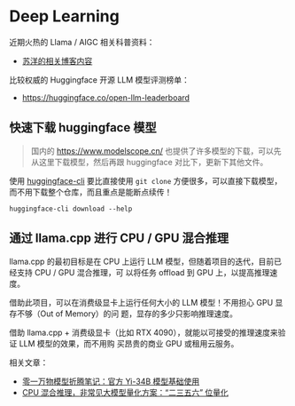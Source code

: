 # Deep Learning

近期火热的 Llama / AIGC 相关科普资料：

- [苏洋的相关博客内容](https://soulteary.com/tags/python.html)

比较权威的 Huggingface 开源 LLM 模型评测榜单：

- <https://huggingface.co/open-llm-leaderboard>

## 快速下载 huggingface 模型

> 国内的 https://www.modelscope.cn/ 也提供了许多模型的下载，可以先从这里下载模型，然后再跟
> huggingface 对比下，更新下其他文件。

使用 [huggingface-cli](https://huggingface.co/docs/huggingface_hub/guides/cli) 要比直接使用
`git clone` 方便很多，可以直接下载模型，而不用下载整个仓库，而且重点是能断点续传！

```
huggingface-cli download --help
```

## 通过 llama.cpp 进行 CPU / GPU 混合推理

llama.cpp 的最初目标是在 CPU 上运行 LLM 模型，但随着项目的迭代，目前已经支持 CPU / GPU 混合推理，可
以将任务 offload 到 GPU 上，以提高推理速度。

借助此项目，可以在消费级显卡上运行任何大小的 LLM 模型！不用担心 GPU 显存不够（Out of Memory）的问
题，显存的多少只影响推理速度。

借助 llama.cpp + 消费级显卡（比如 RTX 4090），就能以可接受的推理速度来验证 LLM 模型的效果，而不用购
买昂贵的商业 GPU 或租用云服务。

相关文章：

- [零一万物模型折腾笔记：官方 Yi-34B 模型基础使用](https://soulteary.com/2023/12/10/notes-on-the-01-ai-model-basic-use-of-the-official-yi-34b.html)
- [CPU 混合推理，非常见大模型量化方案：“二三五六” 位量化](https://soulteary.com/2023/12/12/cpu-hybrid-inference-unusual-large-language-model-quantization-2-3-5-6-bit-quantization.html)
